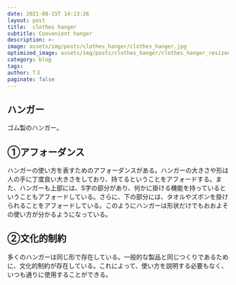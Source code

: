 ```yaml
---
date: 2021-08-15T 14:13:26
layout: post
title:  clothes hanger
subtitle: Convenient hanger
description: >-
image: assets/img/posts/clothes_hanger/clothes_hanger.jpg
optimized_image: assets/img/posts/clothes_hanger/clothes_hanger_resized_thumbnail.jpg
category: blog
tags: 
author: T３
paginate: false
---
```


## ハンガー

ゴム製のハンガー。

## ①アフォーダンス

ハンガーの使い方を表すためのアフォーダンスがある。ハンガーの大きさや形は人の手に丁度良い大きさをしており、持てるということをアフォードする。また、ハンガーも上部には、S字の部分があり、何かに掛ける機能を持っているということもアフォードしている。さらに、下の部分には、タオルやズボンを掛けられることをアフォードしている。このようにハンガーは形状だけでもおおよその使い方が分かるようになっている。

## ②文化的制約

多くのハンガーは同じ形で存在している。一般的な製品と同じつくりであるために、文化的制約が存在している。これによって、使い方を説明する必要もなく、いつも通りに使用することができる。